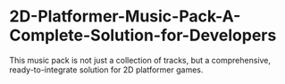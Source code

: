 # 2D-Platformer-Music-Pack-A-Complete-Solution-for-Developers
This music pack is not just a collection of tracks, but a comprehensive, ready-to-integrate solution for 2D platformer games. 
